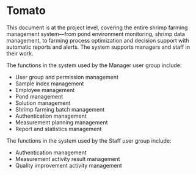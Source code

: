 # Tomato
This document is at the project level, covering the entire shrimp farming management system—from pond environment monitoring, shrimp data management, to farming process optimization and decision support with automatic reports and alerts. The system supports managers and staff in their work.

The functions in the system used by the Manager user group include:
- User group and permission management
- Sample index management
- Employee management
- Pond management
- Solution management
- Shrimp farming batch management
- Authentication management
- Measurement planning management
- Report and statistics management
  
The functions in the system used by the Staff user group include:
- Authentication management
- Measurement activity result management
- Quality improvement activity management
